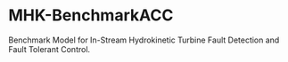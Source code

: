 # MHK-BenchmarkACC
Benchmark Model for In-Stream Hydrokinetic Turbine Fault Detection and Fault Tolerant Control.

